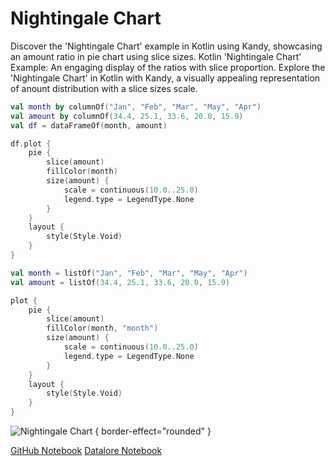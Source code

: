 # Nightingale Chart

<web-summary>
Discover the 'Nightingale Chart' example in Kotlin using Kandy, showcasing an amount ratio in pie chart using slice sizes.
</web-summary>

<card-summary>
Kotlin 'Nightingale Chart' Example: An engaging display of the ratios
with slice proportion.
</card-summary>

<link-summary>
Explore the 'Nightingale Chart' in Kotlin with Kandy, a visually appealing representation of
anount distribution with a slice sizes scale.
</link-summary>

<!---IMPORT org.jetbrains.kotlinx.kandy.letsplot.samples.Pie-->

<!---FUN nightingale_chart-->
<tabs>
<tab title="Dataframe">

```kotlin
val month by columnOf("Jan", "Feb", "Mar", "May", "Apr")
val amount by columnOf(34.4, 25.1, 33.6, 20.0, 15.9)
val df = dataFrameOf(month, amount)

df.plot {
    pie {
        slice(amount)
        fillColor(month)
        size(amount) {
            scale = continuous(10.0..25.0)
            legend.type = LegendType.None
        }
    }
    layout {
        style(Style.Void)
    }
}
```

</tab>
<tab title="Collections">

```kotlin
val month = listOf("Jan", "Feb", "Mar", "May", "Apr")
val amount = listOf(34.4, 25.1, 33.6, 20.0, 15.9)

plot {
    pie {
        slice(amount)
        fillColor(month, "month")
        size(amount) {
            scale = continuous(10.0..25.0)
            legend.type = LegendType.None
        }
    }
    layout {
        style(Style.Void)
    }
}
```

</tab></tabs>
<!---END-->

![Nightingale Chart](nightingale_chart.svg) { border-effect="rounded" }

<seealso style="cards">
       <category ref="example-ktnb">
           <a href="https://github.com/Kotlin/kandy/blob/main/examples/notebooks/lets-plot/samples/pie/nightingale_chart.ipynb" summary="View the notebook on our GitHub repository">GitHub Notebook</a>
           <a href="https://datalore.jetbrains.com/report/static/KQKedA4jDrKu63O53gEN0z/qcfI3urwzFPmmWYEltJh1A" summary="Experiment with this example on Datalore">Datalore Notebook</a>
       </category>
</seealso>
